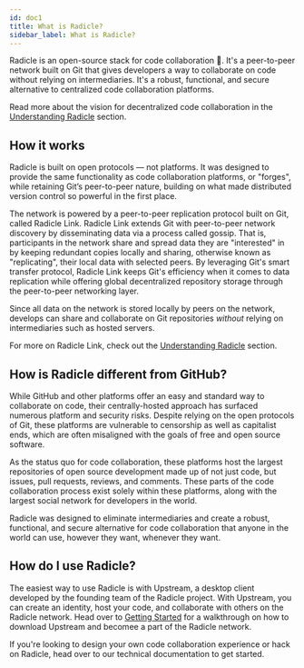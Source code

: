 ```yaml
---
id: doc1
title: What is Radicle?
sidebar_label: What is Radicle?
---
```


Radicle is an open-source stack for code collaboration 🌱. It's a peer-to-peer network built on Git that gives developers a way to collaborate on code without relying on intermediaries. It's a robust, functional, and secure alternative to centralized code collaboration platforms.

Read more about the vision for decentralized code collaboration in the [Understanding Radicle](/understanding-radicle/doc3.md) section.

## How it works

Radicle is built on open protocols — not platforms. It was designed to provide the same functionality as code collaboration platforms, or "forges", while retaining Git’s peer-to-peer nature, building on what made distributed version control so powerful in the first place.

The network is powered by a peer-to-peer replication protocol built on Git, called Radicle Link. Radicle Link extends Git with peer-to-peer network discovery by disseminating data via a process called gossip. That is, participants in the network share and spread data they are "interested" in by keeping redundant copies locally and sharing, otherwise known as "replicating", their local data with selected peers. By leveraging Git's smart transfer protocol, Radicle Link keeps Git's efficiency when it comes to data replication while offering global decentralized repository storage through the peer-to-peer networking layer.

Since all data on the network is stored locally by peers on the network, develops can share and collaborate on Git repositories *without* relying on intermediaries such as hosted servers.

For more on Radicle Link, check out the [Understanding Radicle](/understanding-radicle/doc3-1.md) section.

## How is Radicle different from GitHub?

While GitHub and other platforms offer an easy and standard way to collaborate on code, their centrally-hosted approach has surfaced numerous platform and security risks. Despite relying on the open protocols of Git, these platforms are vulnerable to censorship as well as capitalist ends, which are often misaligned with the goals of free and open source software.

As the status quo for code collaboration, these platforms host the largest repositories of open source development made up of not just code, but issues, pull requests, reviews, and comments. These parts of the code collaboration process exist solely within these platforms, along with the largest social network for developers in the world.

Radicle was designed to eliminate intermediaries and create a robust, functional, and secure alternative for code collaboration that anyone in the world can use, however they want, whenever they want.

## How do I use Radicle?

The easiest way to use Radicle is with Upstream, a desktop client developed by the founding team of the Radicle project. With Upstream, you can create an identity, host your code, and collaborate with others on the Radicle network. Head over to [Getting Started](/getting-started/doc1-1.md) for a walkthrough on how to download Upstream and becomee a part of the Radicle network.

If you're looking to design your own code collaboration experience or hack on Radicle, head over to our technical documentation to get started.

